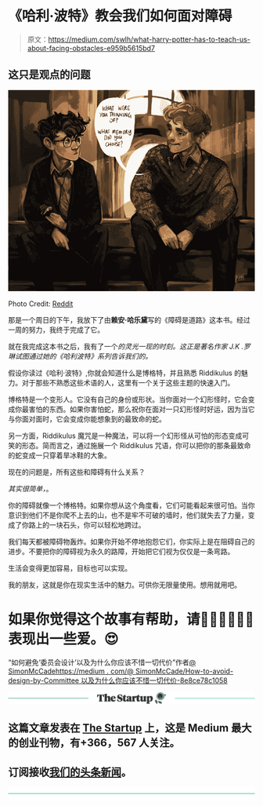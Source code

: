 # 《哈利·波特》教会我们如何面对障碍

> 原文：<https://medium.com/swlh/what-harry-potter-has-to-teach-us-about-facing-obstacles-e959b5615bd7>

## 这只是观点的问题

![](img/2d676502d037cf185cfafcc242727078.png)

Photo Credit: [Reddit](https://www.reddit.com/r/harrypotter/comments/735y40/not_long_until_the_illustrated_version_of/)

那是一个周日的下午，我放下了由**赖安·哈乐黛**写的《障碍是道路》这本书。经过一周的努力，我终于完成了它。

就在我完成这本书之后，我有了一个*的灵光一现的时刻。这正是著名作家 J.K .罗琳试图通过她的《哈利波特》系列告诉我们的。*

假设你读过《哈利·波特》,你就会知道什么是博格特，并且熟悉 Riddikulus 的魅力。对于那些不熟悉这些术语的人，这里有一个关于这些主题的快速入门。

博格特是一个变形人。它没有自己的身份或形状。当你面对一个幻形怪时，它会变成你最害怕的东西。如果你害怕蛇，那么祝你在面对一只幻形怪时好运，因为当它与你面对面时，它会变成你能想象到的最致命的蛇。

另一方面，Riddikulus 魔咒是一种魔法，可以将一个幻形怪从可怕的形态变成可笑的形态。简而言之，通过施展一个 Riddikulus 咒语，你可以把你的那条最致命的蛇变成一只穿着旱冰鞋的大象。

现在的问题是，所有这些和障碍有什么关系？

*其实很简单，*。

你的障碍就像一个博格特。如果你想从这个角度看，它们可能看起来很可怕。当你意识到他们不是你爬不上去的山，也不是牢不可破的墙时，他们就失去了力量，变成了你路上的一块石头，你可以轻松地跨过。

我们每天都被障碍物轰炸。如果你开始不停地抱怨它们，你实际上是在阻碍自己的进步。不要把你的障碍视为永久的路障，开始把它们视为仅仅是一条弯路。

生活会变得更加容易，目标也可以实现。

我的朋友，这就是你在现实生活中的魅力。可供你无限量使用。想用就用吧。

# 如果你觉得这个故事有帮助，请👏🏻👏🏻👏🏻表现出一些爱。😍

“如何避免‘委员会设计’以及为什么你应该不惜一切代价”作者[@ SimonMcCade](http://twitter.com/SimonMcCade)[https://medium . com/@ SimonMcCade/How-to-avoid-design-by-Committee 以及为什么你应该不惜一切代价-8e8ce78c1058](/@SimonMcCade/how-to-avoid-design-by-committee-and-why-you-should-at-all-costs-8e8ce78c1058)

[![](img/308a8d84fb9b2fab43d66c117fcc4bb4.png)](https://medium.com/swlh)

## 这篇文章发表在 [The Startup](https://medium.com/swlh) 上，这是 Medium 最大的创业刊物，有+366，567 人关注。

## 订阅接收[我们的头条新闻](http://growthsupply.com/the-startup-newsletter/)。

[![](img/b0164736ea17a63403e660de5dedf91a.png)](https://medium.com/swlh)